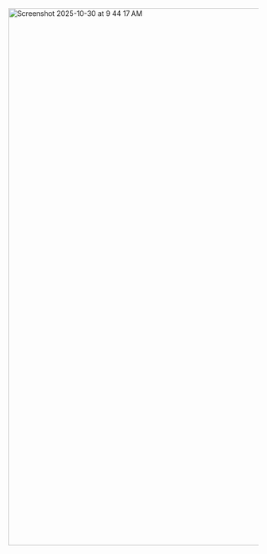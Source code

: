 <img width="1920" height="1080" alt="Screenshot 2025-10-30 at 9 44 17 AM" src="https://github.com/user-attachments/assets/c5e2d89b-df09-47f6-a083-7442fda9a0e1" />
